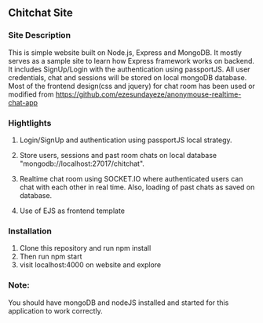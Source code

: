## Chitchat Site

### Site Description
 This is simple website built on Node.js, Express and MongoDB. It mostly serves as a sample site to learn how Express framework works on backend. It includes SignUp/Login with the authentication using passportJS. All user credentials, chat and sessions will be stored on local mongoDB database.
 Most of the frontend design(css and jquery) for chat room has been used or modified from https://github.com/ezesundayeze/anonymouse-realtime-chat-app

### Hightlights
1. Login/SignUp and authentication using passportJS local strategy.

2. Store users, sessions and past room chats on local database "mongodb://localhost:27017/chitchat".

3. Realtime chat room using SOCKET.IO where authenticated users can chat with each other in real time. Also, loading of past chats as saved on database.

4. Use of EJS as frontend template 

### Installation
1. Clone this repository and run npm install
2. Then run npm start
3. visit localhost:4000 on website and explore

### Note:
You should have mongoDB and nodeJS installed and started for this application to work correctly.